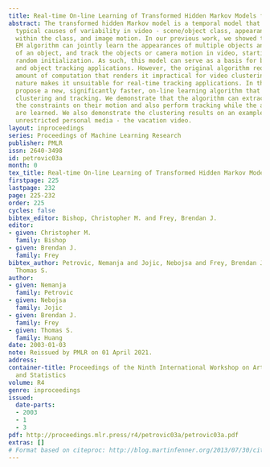```yaml
---
title: Real-time On-line Learning of Transformed Hidden Markov Models from Video
abstract: The transformed hidden Markov model is a temporal model that captures three
  typical causes of variability in video - scene/object class, appearance variability
  within the class, and image motion. In our previous work, we showed that an exact
  EM algorithm can jointly learn the appearances of multiple objects and/or poses
  of an object, and track the objects or camera motion in video, starting simply from
  random initialization. As such, this model can serve as a basis for both video clustering
  and object tracking applications. However, the original algorithm requires a significant
  amount of computation that renders it impractical for video clustering and its off-line
  nature makes it unsuitable for real-time tracking applications. In this paper, we
  propose a new, significantly faster, on-line learning algorithm that enables real-time
  clustering and tracking. We demonstrate that the algorithm can extract objects using
  the constraints on their motion and also perform tracking while the appearance models
  are learned. We also demonstrate the clustering results on an example of typical
  unrestricted personal media - the vacation video.
layout: inproceedings
series: Proceedings of Machine Learning Research
publisher: PMLR
issn: 2640-3498
id: petrovic03a
month: 0
tex_title: Real-time On-line Learning of Transformed Hidden Markov Models from Video
firstpage: 225
lastpage: 232
page: 225-232
order: 225
cycles: false
bibtex_editor: Bishop, Christopher M. and Frey, Brendan J.
editor:
- given: Christopher M.
  family: Bishop
- given: Brendan J.
  family: Frey
bibtex_author: Petrovic, Nemanja and Jojic, Nebojsa and Frey, Brendan J. and Huang,
  Thomas S.
author:
- given: Nemanja
  family: Petrovic
- given: Nebojsa
  family: Jojic
- given: Brendan J.
  family: Frey
- given: Thomas S.
  family: Huang
date: 2003-01-03
note: Reissued by PMLR on 01 April 2021.
address:
container-title: Proceedings of the Ninth International Workshop on Artificial Intelligence
  and Statistics
volume: R4
genre: inproceedings
issued:
  date-parts:
  - 2003
  - 1
  - 3
pdf: http://proceedings.mlr.press/r4/petrovic03a/petrovic03a.pdf
extras: []
# Format based on citeproc: http://blog.martinfenner.org/2013/07/30/citeproc-yaml-for-bibliographies/
---
```

